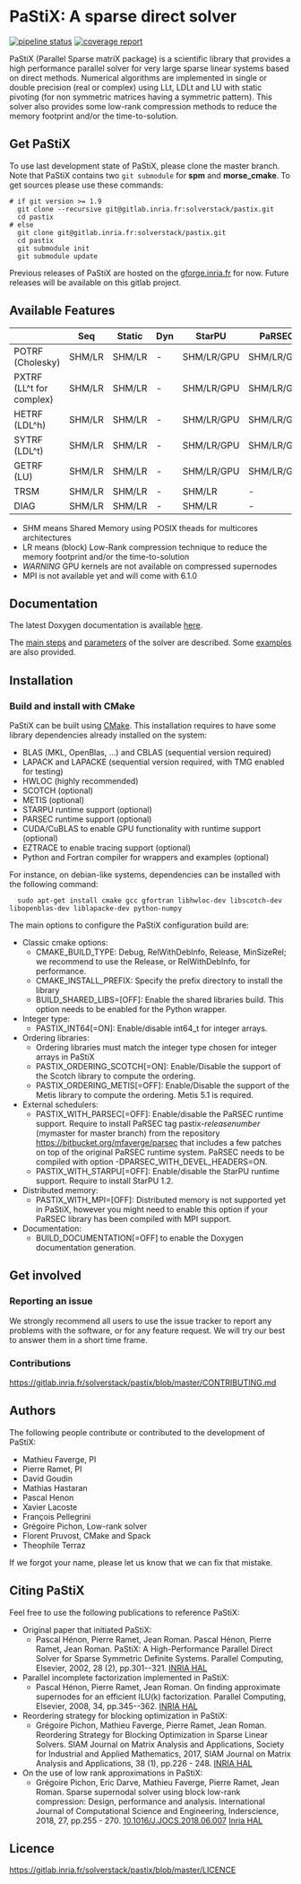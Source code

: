 # PaStiX: A sparse direct solver

[![pipeline status](https://gitlab.inria.fr/solverstack/pastix/badges/master/pipeline.svg)](https://gitlab.inria.fr/solverstack/pastix/pipelines) [![coverage report](https://gitlab.inria.fr/solverstack/pastix/badges/master/coverage.svg)](https://sonarqube.bordeaux.inria.fr/sonarqube/dashboard?id=hiepacs%3Apastix%3Agitlab%3Amaster)

PaStiX (Parallel Sparse matriX package) is a scientific library that provides a
high performance parallel solver for very large sparse linear systems based on
direct methods.  Numerical algorithms are implemented in single or double
precision (real or complex) using LLt, LDLt and LU with static pivoting (for non
symmetric matrices having a symmetric pattern).
This solver also provides some low-rank compression methods to reduce the memory footprint and/or the time-to-solution.

## Get PaStiX

To use last development state of PaStiX, please clone the master
branch. Note that PaStiX contains two `git submodule` for **spm** and **morse_cmake**.
To get sources please use these commands:

    # if git version >= 1.9
      git clone --recursive git@gitlab.inria.fr:solverstack/pastix.git
      cd pastix
    # else
      git clone git@gitlab.inria.fr:solverstack/pastix.git
      cd pastix
      git submodule init
      git submodule update

Previous releases of PaStiX are hosted on the
[gforge.inria.fr](https://gforge.inria.fr/frs/?group_id=186) for now.
Future releases will be available on this gitlab project.

## Available Features

|                         | Seq    | Static | Dyn    | StarPU     | PaRSEC     |
|-------------------------|--------|--------|--------|------------|------------|
| POTRF (Cholesky)        | SHM/LR | SHM/LR | -      | SHM/LR/GPU | SHM/LR/GPU |
| PXTRF (LL^t for complex)| SHM/LR | SHM/LR | -      | SHM/LR/GPU | SHM/LR/GPU |
| HETRF (LDL^h)           | SHM/LR | SHM/LR | -      | SHM/LR/GPU | SHM/LR/GPU |
| SYTRF (LDL^t)           | SHM/LR | SHM/LR | -      | SHM/LR/GPU | SHM/LR/GPU |
| GETRF (LU)              | SHM/LR | SHM/LR | -      | SHM/LR/GPU | SHM/LR/GPU |
| TRSM                    | SHM/LR | SHM/LR | -      | SHM/LR     | -          |
| DIAG                    | SHM/LR | SHM/LR | -      | SHM/LR     | -          |

* SHM means Shared Memory using POSIX theads for multicores architectures
* LR means (block) Low-Rank compression technique to reduce the memory footprint and/or the time-to-solution
* *WARNING* GPU kernels are not available on compressed supernodes
* MPI is not available yet and will come with 6.1.0

## Documentation

The latest Doxygen documentation is available [here](http://solverstack.gitlabpages.inria.fr/pastix).

The [main steps](http://solverstack.gitlabpages.inria.fr/pastix/group__pastix__users.html) and [parameters](http://solverstack.gitlabpages.inria.fr/pastix/group__pastix__api.html) of the solver are described. Some [examples](http://solverstack.gitlabpages.inria.fr/pastix/group__pastix__examples.html) are also provided.

## Installation

### Build and install with CMake

PaStiX can be built using [CMake](https://cmake.org/). This
installation requires to have some library dependencies already
installed on the system:

* BLAS (MKL, OpenBlas, ...) and CBLAS (sequential version required)
* LAPACK and LAPACKE (sequential version required, with TMG enabled for testing)
* HWLOC (highly recommended)
* SCOTCH (optional)
* METIS (optional)
* STARPU runtime support (optional)
* PARSEC runtime support (optional)
* CUDA/CuBLAS to enable GPU functionality with runtime support (optional)
* EZTRACE to enable tracing support (optional)
* Python and Fortran compiler for wrappers and examples (optional)

For instance, on debian-like systems, dependencies can be installed with the following command:

      sudo apt-get install cmake gcc gfortran libhwloc-dev libscotch-dev libopenblas-dev liblapacke-dev python-numpy

The main options to configure the PaStiX configuration build are:

* Classic cmake options:
  * CMAKE_BUILD_TYPE: Debug, RelWithDebInfo, Release, MinSizeRel; we recommend to use the Release, or RelWithDebInfo, for performance.
  * CMAKE_INSTALL_PREFIX: Specify the prefix directory to install the library
  * BUILD_SHARED_LIBS=[OFF]: Enable the shared libraries build. This option needs to be enabled for the Python wrapper.
* Integer type:
  * PASTIX_INT64[=ON]: Enable/disable int64_t for integer arrays.
* Ordering libraries:
  * Ordering libraries must match the integer type chosen for integer arrays in PaStiX
  * PASTIX_ORDERING_SCOTCH[=ON]: Enable/Disable the support of the Scotch library to compute the ordering.
  * PASTIX_ORDERING_METIS[=OFF]: Enable/Disable the support of the Metis library to compute the ordering. Metis 5.1 is required.
* External schedulers:
  * PASTIX_WITH_PARSEC[=OFF]: Enable/disable the PaRSEC runtime support. Require to install PaRSEC tag pastix-_releasenumber_ (mymaster for master branch) from the repository <https://bitbucket.org/mfaverge/parsec> that includes a few patches on top of the original PaRSEC runtime system. PaRSEC needs to be compiled with option -DPARSEC_WITH_DEVEL_HEADERS=ON.
  * PASTIX_WITH_STARPU[=OFF]: Enable/disable the StarPU runtime support. Require to install StarPU 1.2.
* Distributed memory:
  * PASTIX_WITH_MPI=[OFF]: Distributed memory is not supported yet in PaStiX, however you might need to enable this option if your PaRSEC library has been compiled with MPI support.
* Documentation:
  * BUILD_DOCUMENTATION[=OFF] to enable the Doxygen documentation generation.

## Get involved

### Reporting an issue

We strongly recommend all users to use the issue tracker to report any problems with the software, or for any feature request. We will try our best to answer them in a short time frame.

### Contributions

<https://gitlab.inria.fr/solverstack/pastix/blob/master/CONTRIBUTING.md>

## Authors

The following people contribute or contributed to the development of PaStiX:

* Mathieu Faverge, PI
* Pierre Ramet, PI
* David Goudin
* Mathias Hastaran
* Pascal Henon
* Xavier Lacoste
* François Pellegrini
* Grégoire Pichon, Low-rank solver
* Florent Pruvost, CMake and Spack
* Theophile Terraz

If we forgot your name, please let us know that we can fix that mistake.

## Citing PaStiX

Feel free to use the following publications to reference PaStiX:

* Original paper that initiated PaStiX:
  * Pascal Hénon, Pierre Ramet, Jean Roman. Pascal Hénon, Pierre Ramet, Jean Roman. PaStiX: A High-Performance Parallel Direct Solver for Sparse Symmetric Definite Systems. Parallel Computing, Elsevier, 2002, 28 (2), pp.301--321. [INRIA HAL](https://hal.inria.fr/inria-00346017)
* Parallel incomplete factorization implemented in PaStiX:
  * Pascal Hénon, Pierre Ramet, Jean Roman. On finding approximate supernodes for an efficient ILU(k) factorization. Parallel Computing, Elsevier, 2008, 34, pp.345--362. [INRIA HAL](https://hal.inria.fr/inria-00346018)
* Reordering strategy for blocking optimization in PaStiX:
  * Grégoire Pichon, Mathieu Faverge, Pierre Ramet, Jean Roman. Reordering Strategy for Blocking Optimization in Sparse Linear Solvers. SIAM Journal on Matrix Analysis and Applications, Society for Industrial and Applied Mathematics, 2017, SIAM Journal on Matrix Analysis and Applications, 38 (1), pp.226 - 248. [INRIA HAL](https://hal.inria.fr/hal-01485507v2)
* On the use of low rank approximations in PaStiX:
  * Grégoire Pichon, Eric Darve, Mathieu Faverge, Pierre Ramet, Jean Roman. Sparse supernodal solver using block low-rank compression: Design, performance and analysis. International Journal of Computational Science and Engineering, Inderscience, 2018, 27, pp.255 - 270. [10.1016/J.JOCS.2018.06.007](http://dx.doi.org/10.1016/J.JOCS.2018.06.007) [Inria HAL](https://hal.inria.fr/hal-01824275)

## Licence

<https://gitlab.inria.fr/solverstack/pastix/blob/master/LICENCE>
